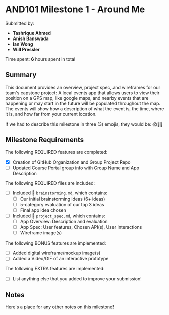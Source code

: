<!-- (This is a comment) INSTRUCTIONS: Go through this page and fill out any **bolded** entries with their correct values.-->

# AND101 Milestone 1 - **Around Me**

Submitted by:
- **Tashrique Ahmed**
- **Anish Banswada**
- **Ian Wong**
- **Will Pressler**

Time spent: **6** hours spent in total

## Summary

This document provides an overview, project spec, and wireframes for our team's capstone project: A local events app that allows users to view their position on a GPS map, like google maps, and nearby events that are happening or may start in the future will be populated throughout the map. The events will show how a description of what the event is, the time, where it is, and how far from your current location.

If we had to describe this milestone in three (3) emojis, they would be: 😱🐛🤘

## Milestone Requirements

<!-- Please be sure to change the [ ] to [x] for any features you completed.  If a feature is not checked [x], you might miss the points for that item! -->

The following REQUIRED features are completed:

- [X] Creation of GitHub Organization and Group Project Repo
- [ ] Updated Course Portal group info with Group Name and App Description

The following REQUIRED files are included:

- [ ] Included 📄 `brainstorming.md`, which contains:
  - [ ] Our initial brainstorming ideas (6+ ideas)
  - [ ] 5-category evaluation of our top 3 ideas
  - [ ] Final app idea chosen
- [ ] Included 📄 `project_spec.md`, which contains:
  - [ ] App Overview: Description and evaluation
  - [ ] App Spec: User features, Chosen API(s), User Interactions
  - [ ] Wireframe image(s)

The following BONUS features are implemented:

- [ ] Added digital wireframe/mockup image(s)
- [ ] Added a Video/GIF of an interactive prototype

The following EXTRA features are implemented:

- [ ] List anything else that you added to improve your submission!

## Notes

Here's a place for any other notes on this milestone!

